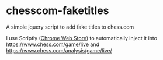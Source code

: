 # chesscom-faketitles
A simple jquery script to add fake titles to chess.com

I use Scriptly (<a href="https://chrome.google.com/webstore/detail/scripty-javascript-inject/milkbiaeapddfnpenedfgbfdacpbcbam">Chrome Web Store</a>) to automatically inject it into https://www.chess.com/game/live and https://www.chess.com/analysis/game/live/
